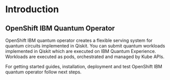 # Introduction

## OpenShift IBM Quantum Operator

OpenShift IBM quantum operator creates a flexible serving system for quantum circuits implemented in Qiskit. You can submit quantum workloads implemented in Qiskit which are executed on IBM Quantum Experience. Workloads are executed as pods, orchestrated and managed by Kube APIs.

For getting started guides, installation, deployment and test OpenShift IBM quantum operator follow next steps.
